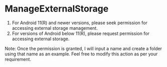 # ManageExternalStorage

1. For Android 11(R) and newer versions, please seek permission for accessing external storage management.
2. For versions of Android below 11(R), please request permission for accessing external storage.

Note: Once the permission is granted, I will input a name and create a folder using that name as an example. Feel free to modify this action as per your requirement.
